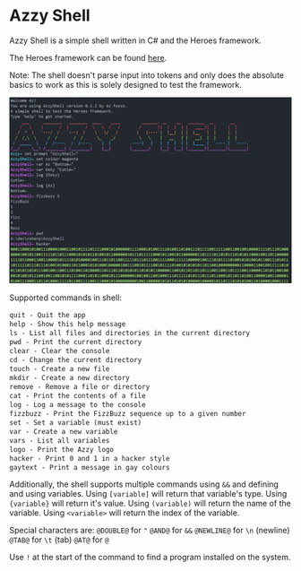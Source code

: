 # Azzy Shell
Azzy Shell is a simple shell written in C# and the Heroes framework.

The Heroes framework can be found [here](https://github.com/azFoxxo/heroes).

Note: The shell doesn't parse input into tokens and only does the absolute basics to work as this is solely designed to test the framework. 

![alt](screenshot.png)

Supported commands in shell:
```
quit - Quit the app
help - Show this help message
ls - List all files and directories in the current directory
pwd - Print the current directory
clear - Clear the console
cd - Change the current directory
touch - Create a new file
mkdir - Create a new directory
remove - Remove a file or directory
cat - Print the contents of a file
log - Log a message to the console
fizzbuzz - Print the FizzBuzz sequence up to a given number
set - Set a variable (must exist)
var - Create a new variable
vars - List all variables
logo - Print the Azzy logo
hacker - Print 0 and 1 in a hacker style
gaytext - Print a message in gay colours
```

Additionally, the shell supports multiple commands using `&&` and defining and using variables.
Using `[variable]` will return that variable's type.
Using `{variable}` will return it's value.
Using `(variable)` will return the name of the variable.
Using `<variable>` will return the index of the variable.

Special characters are:
`@DOUBLE@` for `"`
`@AND@` for `&&`
`@NEWLINE@` for `\n` (newline)
`@TAB@` for `\t` (tab)
`@AT@` for `@`

Use `!` at the start of the command to find a program installed on the system.